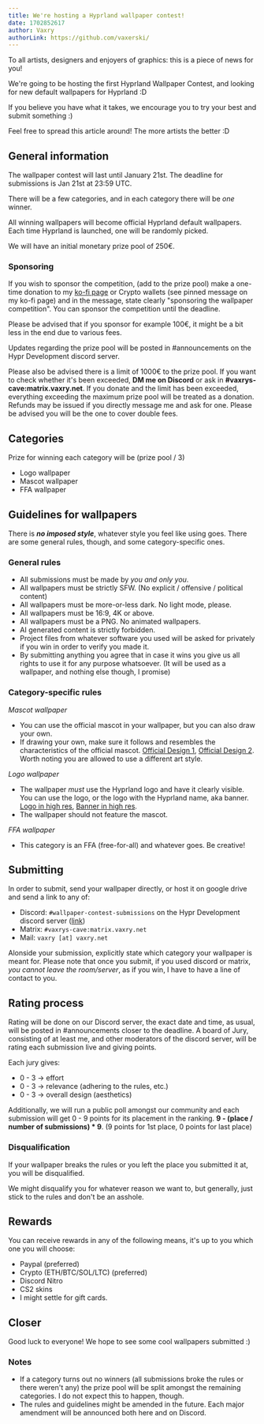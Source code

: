 ```yaml
---
title: We're hosting a Hyprland wallpaper contest!
date: 1702852617
author: Vaxry
authorLink: https://github.com/vaxerski/
---
```


To all artists, designers and enjoyers of graphics: this is a piece of news for you!

We're going to be hosting the first Hyprland Wallpaper Contest, and looking for new default wallpapers for Hyprland :D

If you believe you have what it takes, we encourage you to try your best and submit something :)

Feel free to spread this article around! The more artists the better :D

## General information

The wallpaper contest will last until January 21st. The deadline for submissions is Jan 21st at 23:59 UTC.

There will be a few categories, and in each category there will be _one_ winner.

All winning wallpapers will become official Hyprland default wallpapers. Each time Hyprland is launched, one will be randomly picked.

We will have an initial monetary prize pool of 250€.

### Sponsoring

If you wish to sponsor the competition, (add to the prize pool) make a one-time donation to my [ko-fi page](https://ko-fi.com/vaxry) or Crypto wallets (see pinned message on my ko-fi page)
and in the message, state clearly "sponsoring the wallpaper competition". You can sponsor the competition until the deadline.

Please be advised that if you sponsor for example 100€, it might be a bit less in the end due to various fees.

Updates regarding the prize pool will be posted in #announcements on the Hypr Development discord server.

Please also be advised there is a limit of 1000€ to the prize pool. If you want to check whether it's been exceeded, **DM me on Discord** or ask in **#vaxrys-cave:matrix.vaxry.net**. If you donate and the limit has been exceeded, everything exceeding the maximum prize pool will be treated as a donation. Refunds may be issued if you directly message me and ask for one. Please be advised you will be the one to cover double fees.

## Categories

Prize for winning each category will be (prize pool / 3)

- Logo wallpaper
- Mascot wallpaper
- FFA wallpaper

## Guidelines for wallpapers

There is **_no imposed style_**, whatever style you feel like using goes. There are some general rules, though, and some category-specific ones.

### General rules

- All submissions must be made by _you and only you_.
- All wallpapers must be strictly SFW. (No explicit / offensive / political content)
- All wallpapers must be more-or-less dark. No light mode, please.
- All wallpapers must be 16:9, 4K or above.
- All wallpapers must be a PNG. No animated wallpapers.
- AI generated content is strictly forbidden.
- Project files from whatever software you used will be asked for privately if you win in order to verify you made it.
- By submitting anything you agree that in case it wins you give us all rights to use it for any purpose whatsoever. (It will be used as a wallpaper, and nothing else though, I promise)

### Category-specific rules

_Mascot wallpaper_

- You can use the official mascot in your wallpaper, but you can also draw your own.
- If drawing your own, make sure it follows and resembles the characteristics of the official mascot. [Official Design 1](https://cdn.discordapp.com/attachments/1129546302032728174/1129546830364037150/hypr_chan_transparent.png), [Official Design 2](https://cdn.discordapp.com/attachments/1129546302032728174/1133037822006267922/vaxerski_noBG.png). Worth noting you are allowed to use a different art style.

_Logo wallpaper_

- The wallpaper _must_ use the Hyprland logo and have it clearly visible. You can use the logo, or the logo with the Hyprland name, aka banner. [Logo in high res](https://vaxerski.xyz/hyprland/logo.png), [Banner in high res](https://vaxerski.xyz/hyprland/banner.png).
- The wallpaper should not feature the mascot.

_FFA wallpaper_

- This category is an FFA (free-for-all) and whatever goes. Be creative!

## Submitting

In order to submit, send your wallpaper directly, or host it on google drive and send a link to any of:

- Discord: `#wallpaper-contest-submissions` on the Hypr Development discord server ([link](https://discord.gg/hQ9XvMUjjr))
- Matrix: `#vaxrys-cave:matrix.vaxry.net`
- Mail: `vaxry [at] vaxry.net`

Alonside your submission, explicitly state which category your wallpaper is meant for.
Please note that once you submit, if you used discord or matrix, _you cannot leave the room/server_, as if you win, I have to have a line of contact to you.

## Rating process

Rating will be done on our Discord server, the exact date and time, as usual, will be posted in #announcements closer to the deadline.
A board of Jury, consisting of at least me, and other moderators of the discord server, will be rating each submission live and giving points.

Each jury gives:

- 0 - 3 -> effort
- 0 - 3 -> relevance (adhering to the rules, etc.)
- 0 - 3 -> overall design (aesthetics)

Additionally, we will run a public poll amongst our community and each submission
will get 0 - 9 points for its placement in the ranking. **9 - (place / number of submissions) \* 9**. (9 points for 1st place, 0 points for last place)

### Disqualification

If your wallpaper breaks the rules or you left the place you submitted it at, you will be disqualified.

We might disqualify you for whatever reason we want to, but generally, just stick to the rules and don't be an asshole.

## Rewards

You can receive rewards in any of the following means, it's up to you which one you will choose:

- Paypal (preferred)
- Crypto (ETH/BTC/SOL/LTC) (preferred)
- Discord Nitro
- CS2 skins
- I might settle for gift cards.

## Closer

Good luck to everyone! We hope to see some cool wallpapers submitted :)

### Notes

- If a category turns out no winners (all submissions broke the rules or there weren't any) the prize pool will be split amongst the remaining categories. I do not expect this to happen, though.
- The rules and guidelines might be amended in the future. Each major amendment will be announced both here and on Discord.
